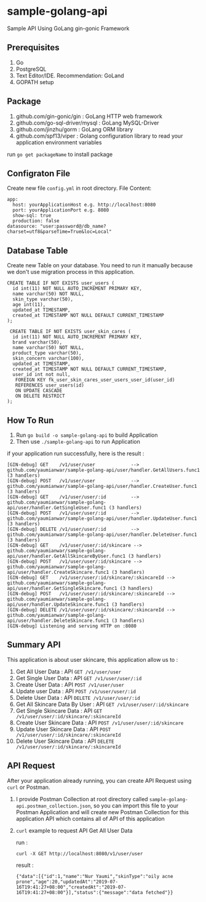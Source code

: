 # sample-golang-api
Sample API Using GoLang gin-gonic Framework


## Prerequisites
1. Go
2. PostgreSQL
3. Text Editor/IDE. Recommendation: GoLand
4. GOPATH setup

## Package
1. github.com/gin-gonic/gin : GoLang HTTP web framework
2. github.com/go-sql-driver/mysql : GoLang MySQL-Driver
3. github.com/jinzhu/gorm : GoLang ORM library
4. github.com/spf13/viper : Golang configuration library to read your application environment variables

run `go get packageName` to install package

## Configraton File
Create new file `config.yml` in root directory. File Content:
```
app:
  host: yourApplicationHost e.g. http://localhost:8080
  port: yourApplicationPort e.g. 8080
  show-sql: true
  production: false
datasource: "user:password@/db_name?charset=utf8&parseTime=True&loc=Local"
```

## Database Table
Create new Table on your database. You need to run it manually because we don't use migration process in this application.

```
CREATE TABLE IF NOT EXISTS user_users (
  id int(11) NOT NULL AUTO_INCREMENT PRIMARY KEY,
  name varchar(50) NOT NULL,
  skin_type varchar(50),
  age int(11),
  updated_at TIMESTAMP,
  created_at TIMESTAMP NOT NULL DEFAULT CURRENT_TIMESTAMP
);

 CREATE TABLE IF NOT EXISTS user_skin_cares (
  id int(11) NOT NULL AUTO_INCREMENT PRIMARY KEY,
  brand varchar(50),
  name varchar(50) NOT NULL,
  product_type varchar(50),
  skin_concern varchar(100),
  updated_at TIMESTAMP,
  created_at TIMESTAMP NOT NULL DEFAULT CURRENT_TIMESTAMP,
  user_id int not null,
   FOREIGN KEY fk_user_skin_cares_user_users_user_id(user_id)
   REFERENCES user_users(id)
   ON UPDATE CASCADE
   ON DELETE RESTRICT
);
```

## How To Run
1. Run `go build -o sample-golang-api` to build Application
2. Then use `./sample-golang-api` to run Application

if your application run successfully, here is the result :
```
[GIN-debug] GET    /v1/user/user             --> github.com/yaumianwar/sample-golang-api/user/handler.GetAllUsers.func1 (3 handlers)
[GIN-debug] POST   /v1/user/user             --> github.com/yaumianwar/sample-golang-api/user/handler.CreateUser.func1 (3 handlers)
[GIN-debug] GET    /v1/user/user/:id         --> github.com/yaumianwar/sample-golang-api/user/handler.GetSingleUser.func1 (3 handlers)
[GIN-debug] POST   /v1/user/user/:id         --> github.com/yaumianwar/sample-golang-api/user/handler.UpdateUser.func1 (3 handlers)
[GIN-debug] DELETE /v1/user/user/:id         --> github.com/yaumianwar/sample-golang-api/user/handler.DeleteUser.func1 (3 handlers)
[GIN-debug] GET    /v1/user/user/:id/skincare --> github.com/yaumianwar/sample-golang-api/user/handler.GetAllSkincareByUser.func1 (3 handlers)
[GIN-debug] POST   /v1/user/user/:id/skincare --> github.com/yaumianwar/sample-golang-api/user/handler.CreateSkincare.func1 (3 handlers)
[GIN-debug] GET    /v1/user/user/:id/skincare/:skincareId --> github.com/yaumianwar/sample-golang-api/user/handler.GetSingleSkincare.func1 (3 handlers)
[GIN-debug] POST   /v1/user/user/:id/skincare/:skincareId --> github.com/yaumianwar/sample-golang-api/user/handler.UpdateSkincare.func1 (3 handlers)
[GIN-debug] DELETE /v1/user/user/:id/skincare/:skincareId --> github.com/yaumianwar/sample-golang-api/user/handler.DeleteSkincare.func1 (3 handlers)
[GIN-debug] Listening and serving HTTP on :8080
```
## Summary API
This application is about user skincare, this application allow us to :
1. Get All User Data : API `GET /v1/user/user`
2. Get Single User Data : API `GET /v1/user/user/:id`
3. Create User Data : API `POST /v1/user/user`
4. Update user Data : API `POST /v1/user/user/:id`
5. Delete User Data : API `DELETE /v1/user/user/:id`
6. Get All Skincare Data By User :  API `GET /v1/user/user/:id/skincare`
7. Get Single Skincare Data : API `GET /v1/user/user/:id/skincare/:skincareId`
8. Create User Skincare Data : API `POST /v1/user/user/:id/skincare`
9. Update User Skincare Data : API `POST /v1/user/user/:id/skincare/:skincareId`
10. Delete User Skincare Data : API `DELETE /v1/user/user/:id/skincare/:skincareId`

## API Request
After your application already running, you can create API Request using `curl` or Postman. 
1. I provide Postman Collection at root directory called `sample-golang-api.postman_collection.json`, so you can import this file to your Postman Application and will create new Postman Collection for this application API which contains all of API of this application
2. `curl` example to request API Get All User Data
    
    run :
    
    `curl -X GET http://localhost:8080/v1/user/user`
    
    result :
    ```
    {"data":[{"id":1,"name":"Nur Yaumi","skinType":"oily acne prone","age":20,"updatedAt":"2019-07-16T19:41:27+08:00","createdAt":"2019-07-16T19:41:27+08:00"}],"status":{"message":"data fetched"}}
    ```
